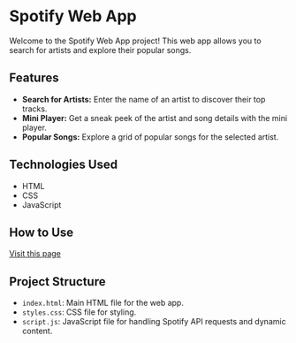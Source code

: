 # Spotify Web App

Welcome to the Spotify Web App project! This web app allows you to search for artists and explore their popular songs.

## Features

- **Search for Artists:** Enter the name of an artist to discover their top tracks.
- **Mini Player:** Get a sneak peek of the artist and song details with the mini player.
- **Popular Songs:** Explore a grid of popular songs for the selected artist.

## Technologies Used

- HTML
- CSS
- JavaScript

## How to Use

[Visit this page](https://crasheroo.github.io/Spotify-Web-App/)

## Project Structure

- `index.html`: Main HTML file for the web app.
- `styles.css`: CSS file for styling.
- `script.js`: JavaScript file for handling Spotify API requests and dynamic content.
